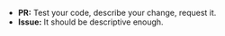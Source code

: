 *	**PR:** Test your code, describe your change, request it.
*	**Issue:** It should be descriptive enough.
